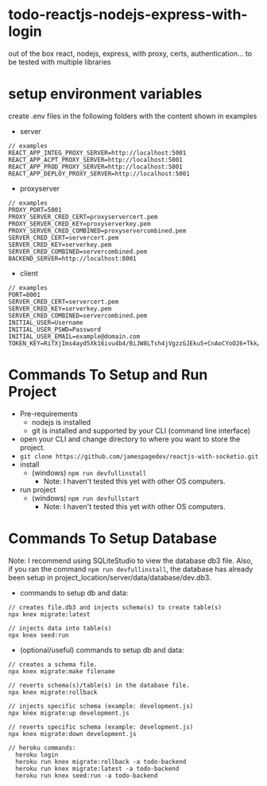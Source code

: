 # todo-reactjs-nodejs-express-with-login
out of the box react, nodejs, express, with proxy, certs, authentication... to be tested with multiple libraries

# setup environment variables
create .env files in the following folders with the content shown in examples
- server
```
// examples
REACT_APP_INTEG_PROXY_SERVER=http://localhost:5001
REACT_APP_ACPT_PROXY_SERVER=http://localhost:5001
REACT_APP_PROD_PROXY_SERVER=http://localhost:5001
REACT_APP_DEPLOY_PROXY_SERVER=http://localhost:5001
```
- proxyserver
```
// examples
PROXY_PORT=5001
PROXY_SERVER_CRED_CERT=proxyservercert.pem
PROXY_SERVER_CRED_KEY=proxyserverkey.pem
PROXY_SERVER_CRED_COMBINED=proxyservercombined.pem
SERVER_CRED_CERT=servercert.pem
SERVER_CRED_KEY=serverkey.pem
SERVER_CRED_COMBINED=servercombined.pem
BACKEND_SERVER=http://localhost:8001
```
- client
```
// examples
PORT=8001
SERVER_CRED_CERT=servercert.pem
SERVER_CRED_KEY=serverkey.pem
SERVER_CRED_COMBINED=servercombined.pem
INITIAL_USER=Username
INITIAL_USER_PSWD=Password
INITIAL_USER_EMAIL=example@domain.com
TOKEN_KEY=RiTXjIms4ayd5Xk16ivu4b4/BiJW8LTsh4jVgzzGJEku5+CnAoCYoO26+Tkk/9tbYpUJGzwyUrxAJOgg6Rj03stY/EMaBo5lWaDaqUPOMuuCmVIBkL2Imlqe23/B0HchqG86ksRzG/YFc7CpszW4Gq2jXq3yO9Ps5oRgc5UpXx0
```

# Commands To Setup and Run Project
- Pre-requirements
  - nodejs is installed
  - git is installed and supported by your CLI (command line interface)
- open your CLI and change directory to where you want to store the project.
- `git clone https://github.com/jamespagedev/reactjs-with-socketio.git`
- install
  - (windows) `npm run devfullinstall`
    - Note: I haven't tested this yet with other OS computers.
- run project
  - (windows) `npm run devfullstart`
    - Note: I haven't tested this yet with other OS computers.

# Commands To Setup Database
Note: I recommend using SQLiteStudio to view the database db3 file. Also, if you ran the command `npm run devfullinstall`, the database has already been setup in project_location/server/data/database/dev.db3.
- commands to setup db and data:
```
// creates file.db3 and injects schema(s) to create table(s)
npx knex migrate:latest

// injects data into table(s)
npx knex seed:run
```
- (optional/useful) commands to setup db and data:
```
// creates a schema file.
npx knex migrate:make filename

// reverts schema(s)/table(s) in the database file.
npx knex migrate:rollback

// injects specific schema (example: development.js)
npx knex migrate:up development.js

// reverts specific schema (example: development.js)
npx knex migrate:down development.js

// heroku commands:
  heroku login
  heroku run knex migrate:rollback -a todo-backend
  heroku run knex migrate:latest -a todo-backend
  heroku run knex seed:run -a todo-backend
```